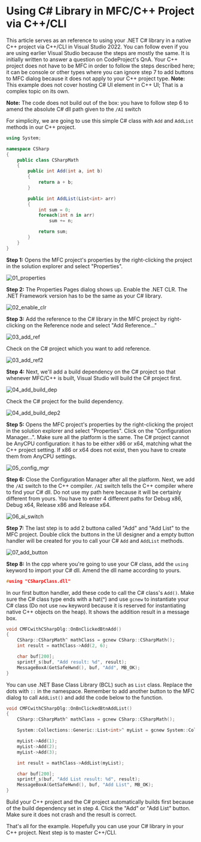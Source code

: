 # Using C# Library in MFC/C++ Project via C++/CLI

This article serves as an reference to using your .NET C# library in a native C++ project via C++/CLI in Visual Studio 2022. You can follow even if you are using earlier Visual Studio because the steps are mostly the same. It is initially written to answer a question on CodeProject's QnA. Your C++ project does not have to be MFC in order to follow the steps described here; it can be console or other types where you can ignore step 7 to add buttons to MFC dialog because it does not apply to your C++ project type. **Note:** This example does not cover hosting C# UI element in C++ UI; That is a complex topic on its own.

**Note:** The code does not build out of the box: you have to follow step 6 to amend the absolute C# dll path given to the `/AI` switch

For simplicity, we are going to use this simple C# class with `Add` and `AddList` methods in our C++ project.

```csharp
using System;

namespace CSharp
{
    public class CSharpMath
    {
        public int Add(int a, int b)
        {
            return a + b;
        }

        public int AddList(List<int> arr)
        {
            int sum = 0;
            foreach(int n in arr)
                sum += n;

            return sum;
        }
    }
}
```

**Step 1:** Opens the MFC project's properties by the right-clicking the project in the solution explorer and select "Properties".

![01_properties](img/01_properties.png)

**Step 2:** The Properties Pages dialog shows up. Enable the .NET CLR. The .NET Framework version has to be the same as your C# library.

![02_enable_clr](img/02_enable_clr.png)

**Step 3:** Add the reference to the C# library in the MFC project by right-clicking on the Reference node and select "Add Reference..."

![03_add_ref](img/03_add_ref.png)

Check on the C# project which you want to add reference.

![03_add_ref2](img/03_add_ref2.png)

**Step 4:** Next, we'll add a build dependency on the C# project so that whenever MFC/C++ is built, Visual Studio will build the C# project first.

![04_add_build_dep](img/04_add_build_dep.png)

Check the C# project for the build dependency.

![04_add_build_dep2](img/04_add_build_dep2.png)

**Step 5:** Opens the MFC project's properties by the right-clicking the project in the solution explorer and select "Properties". Click on the "Configuration Manager...". Make sure all the platform is the same. The C# project cannot be AnyCPU configuration: it has to be either x86 or x64, matching what the C++ project setting. If x86 or x64 does not exist, then you have to create them from AnyCPU settings.

![05_config_mgr](img/05_config_mgr.png)

**Step 6:** Close the Configuration Manager after all the platform. Next, we add the `/AI` switch to the C++ compiler. `/AI` switch tells the C++ compiler where to find your C# dll. Do not use my path here because it will be certainly different from yours. You have to enter 4 different paths for Debug x86, Debug x64, Release x86 and Release x64.

![06_ai_switch](img/06_ai_switch.png)

**Step 7:** The last step is to add 2 buttona called "Add" and "Add List" to the MFC project. Double click the buttons in the UI designer and a empty button handler will be created for you to call your C# `Add` and `AddList` methods.

![07_add_button](img/07_add_button.png)

**Step 8:** In the cpp where you're going to use your C# class, add the `using` keyword to import your C# dll. Amend the dll name according to yours.

```Cpp
#using "CSharpClass.dll"
```

In our first button handler, add these code to call the C# class's `Add()`. Make sure the C# class type ends with a hat(^) and use `gcnew` to instantiate your C# class (Do not use `new` keyword because it is reserved for instantiating native C++ objects on the heap). It shows the addition result in a message box.

```Cpp
void CMFCwithCSharpDlg::OnBnClickedBtnAdd()
{
    CSharp::CSharpMath^ mathClass = gcnew CSharp::CSharpMath();
    int result = mathClass->Add(2, 6);

    char buf[200];
    sprintf_s(buf, "Add result: %d", result);
    MessageBoxA(GetSafeHwnd(), buf, "Add", MB_OK);
}
```

You can use .NET Base Class Library (BCL) such as `List` class. Replace the dots with `::` in the namespace. Remember to add another button to the MFC dialog to call `AddList()` and add the code below to the function.

```Cpp
void CMFCwithCSharpDlg::OnBnClickedBtnAddList()
{
	CSharp::CSharpMath^ mathClass = gcnew CSharp::CSharpMath();

	System::Collections::Generic::List<int>^ myList = gcnew System::Collections::Generic::List<int>();

	myList->Add(1);
	myList->Add(2);
	myList->Add(3);

	int result = mathClass->AddList(myList);

	char buf[200];
	sprintf_s(buf, "Add List result: %d", result);
	MessageBoxA(GetSafeHwnd(), buf, "Add List", MB_OK);
}
```

Build your C++ project and the C# project automatically builds first because of the build dependency set in step 4. Click the "Add" or "Add List" button. Make sure it does not crash and the result is correct.

That's all for the example. Hopefully you can use your C# library in your C++ project. Next step is to master C++/CLI.

